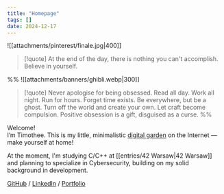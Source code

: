 ```yaml
---
title: "Homepage"
tags: []
date: 2024-12-17
---
```


![[attachments/pinterest/finale.jpg|400]]

> [!quote]
> At the end of the day, there is nothing you can't accomplish. Believe in yourself.

%%
![[attachments/banners/ghibli.webp|300]]
> [!quote]
> Never apologise for being obsessed. Read all day. Work all night. Run for hours. Forget time exists. Be everywhere, but be a ghost. Turn off the world and create your own. Let craft become compulsion. Positive obsession is a gift, disguised as a curse.
%%

Welcome! <br/>
I’m Timothee. This is my little, minimalistic [digital garden](https://jzhao.xyz/posts/networked-thought) on the Internet — make yourself at home!

At the moment, I'm studying C/C++ at [[entries/42 Warsaw|42 Warsaw]] and planning to specialize in Cybersecurity, building on my solid background in development.

[GitHub](https://github.com/devnyxie) / [LinkedIn](https://www.linkedin.com/in/talmkg) / [Portfolio](https://www.devnyxie.com/projects)
